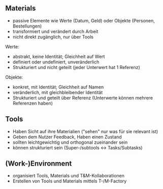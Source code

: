 ## Materials
- passive Elemente wie Werte (Datum, Geld) oder Objekte (Personen, Bestellungen)
- transformiert und verändert durch Arbeit
- nicht direkt zugänglich, nur über Tools

Werte:
- abstrakt, keine Identität; Gleichheit auf Wert
- definiert oder undefiniert, unveränderlich
- Strukturiert und nicht geteilt (jeder Unterwert hat 1 Referenz)

Objekte:
- konkret, mit Identität; Gleichheit auf Namen
- veränderlich, mit gleichbleibender Identität
- Strukturiert und geteilt über Referenz (Unterwerte können mehrere Referenzen haben)

## Tools
- Haben Sicht auf ihre Materialien ("sehen" nur was für sie relevant ist)
- Geben dem Nutzer Feedback, Haben einen Zustand
- sollten leichtgewichtig und orthogonal zueinander sein
- können strukturiert sein (Super-/subtools <-> Tasks/Subtasks)


## (Work-)Environment
- organisiert Tools, Materials und T&M-Kollaborationen
- Erstellen von Tools und Materials mittels T-/M-Factory
